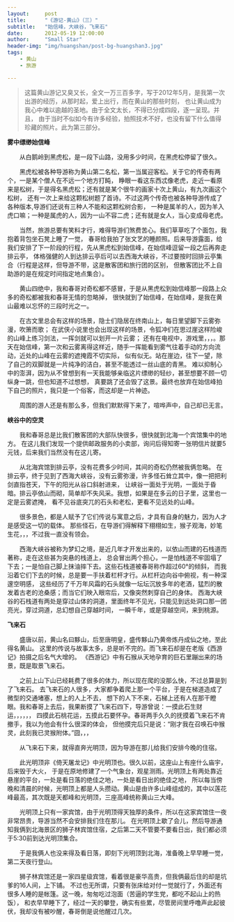 ```yaml
---
layout:     post
title:      "《游记-黄山》（三）"
subtitle:   "始信峰，大峡谷，飞来石"
date:       2012-05-19 12:00:00
author:     "Small Star"
header-img: "img/huangshan/post-bg-huangshan3.jpg"
tags:
    - 黄山
	- 旅游

---
```


>这篇黄山游记又臭又长，全文一万三百多字，写于2012年5月，是我第一次出游的经历，从那时起，爱上出行，而在黄山的那些时刻，
也让黄山成为我心中难以逾越的圣地。由于全文太长，不得已分成四段，逐一呈现。并且，
由于当时不似如今有许多经验，拍照技术不好，也没有留下什么值得珍藏的照片。此为第三部分。

<strong>雾中缥缈始信峰</strong>

　　从白鹅岭到黑虎松，是一段下山路，没用多少时间，在黑虎松停留了很久。

　　黑虎松被各种导游称为黄山第二名松，第一当属迎客松。关于它的传奇有两个，一是某个僧人在不远一个地方打盹，
睁眼一看这东西忒像老虎，走近一看原来是松树，于是得名黑虎松；还有就是某个很牛的画家十次上黄山，有九次画这个松树，
还有一次上来给这颗松树题了首诗。不过这两个传奇也被各种导游传成了各种版本,导游们还说有三种人不能和这颗松树合影，
一种是属羊的人，因为羊入虎口嘛；一种是属虎的人，因为一山不容二虎；还有就是女人，当心变成母老虎。

　　当然，旅游总要有笑料才行，难得导游们煞费苦心。我们草草吃了个面包，我抱着背包坐石凳上睡了一觉，
春哥给我拍了张文艺的睡颜照。后来导游露面，给我们安排了下一阶段的行程，先从黑虎松到始信峰，在始信峰逗留一段之后再奔走排云亭，
体格强健的人到达排云亭后可以去西海大峡谷，不过要按时回排云亭集合（行程是这样，但导游不带，这是散客团和旅行团的区别，
但散客团比不上自助游的是在规定时间指定地点集合）。

　　黄山四绝中，我和春哥对奇松都不感冒，于是从黑虎松到始信峰那一段路上众多的奇松都被我和春哥无情的忽略掉，
很快就到了始信峰，在始信峰，是我在黄山最难以忘怀的三段时光之一。

　　在古文里总会有这样的场景，隐士们隐居在终南山上，每日里望脚下云雾弥漫，吹箫而歌；
在武侠小说里也会出现这样的场景，令狐冲们在思过崖这样险峻的山峰上练习剑法，一挥剑就可以划开一片云雾；
还有在电视中，游戏里，，，。那天在始信峰，第一次和云雾离得这样近，随手一挥能看到雾气往着手动的方向流动，近处的山峰在云雾的遮掩霞不切实际，
似有似无。站在崖边，往下一望，除了自己的双脚就是一片纯净的洁白，甚至不能透过一丝山底的青黑。
难以抑制心中的澎湃，因为从不曾想到有一天我能够亲临这片缥缈的轻纱，甚至想要不顾一切纵身一跳，但也知道不过想想，
真要跳了还会毁了这景。最终也放弃在始信峰拍下自己的照片，我只是一个俗客，而这却是一片神迹。

　　周围的游人还是有那么多，但我们默默得下来了，喧哗声中，自己却已无言。

<strong>峡谷中的空灵</strong>

　　我和春哥总是比我们散客团的大部队快很多，很快就到北海一个宾馆集中的地方。
在这儿我们发现一个提供邮政服务的小卖部，询问后得知寄一张明信片就要5元钱，后来我们当然没有在这儿寄。

　　从北海宾馆到排云亭，没有花费多少时间，其间的奇松仍然被我俩忽略。
在排云亭，终于见到了西海大峡谷，没有云雾弥漫，许多怪石耸立其中，像一把把利剑直指苍天，下午的阳光从谷口斜射进来，
让峡谷一面处于光明，一面处于昏暗。排云亭依山而砌，简单却不失风采。我想，如果是在多云的日子里，这里也一定是云雾遮掩，
看不见谷底突兀的石头和老松，更看不见远处的山峰。

　　很多景色，都是人赋予了它们传说与寓意之后，才具有自身的魅力，因为人才是感受这一切的载体。
那些怪石，在导游们得解释下栩栩如生，猴子观海，妙笔生花，，，不过我一直没有领会。

　　西海大峡谷被称为梦幻之境，是近几年才开发出来的，以依山而建的石栈道而著称，走在这些甚为突悬的栈道上，
总会冒出两个担心，一是怕栈道不牢固塌了下去；一是怕自己脚上抹油摔下去。这些石栈道被春哥称作超过60°的倾斜，
而我沿着它们下去的时候，总是要一手扶着栏杆才行。从栏杆边向谷中俯视，有一种深邃空明感，
这些经历了千万年风霜的石头就像一坛坛沉放多年的老酒，猛烈的散发着古老的沧桑感；而当它们映入眼帘后，又像突然刺穿自己的身体。
西海大峡谷的石栈道有两处是穿过山体的洞道，里面终年不见光，只能见到远处洞口那一团亮光，穿过洞道，总幻想自己穿越时间，
一瞬千年，或是穿越空间，来到桃源。

<strong>飞来石</strong>

　　盛唐以前，黄山名曰黟山，后至唐明皇，盛传黟山乃黄帝炼丹成仙之地，至此得名黄山。
这里的传说与故事太多，总是听不完的。而飞来石却是在老版《西游记》拍摄之后名气大增的。
《西游记》中有石猴从天地孕育的巨石里蹦出来的场景，既是取景飞来石。

　　之前上山下山已经耗费了很多的体力，所以现在爬的没那么快，不过总算是到了飞来石。
去飞来石的人很多，大家都争着爬上那一个平台，于是在梯道造成了微型的交通堵塞，想上的人上不去，
想下的人下不来，石梯上还有人在那干瞪眼。我和春哥上去后，我果断摸了飞来石四下，导游曾说：一摸此石生财运，，，，，，
四摸此石桃花运，五摸此石要怀孕。春哥两手久久的抚摸着飞来石不肯撤手，我以为他会有什么很深的体会，
但他摸完后只是说：“刚才我在召唤石中猴灵，此刻我已灵猴附体。”囧，，，

　　从飞来石下来，就得直奔光明顶，因为导游在那儿给我们安排今晚的住宿。

　　此光明顶非《倚天屠龙记》中光明顶也。很久以前，这座山上有座什么庙宇，后来毁于大火，
于是在原地修建了一个气象台，观星测雨。光明顶上有两处靠近悬崖的平台，一处是看日落的绝佳之地，一处是看日出的绝佳之地，
所以每当傍晚和清晨的时候，光明顶上都是人头攒动。黄山是由许多山峰组成的，其中以莲花峰最高，其次既是天都峰和光明顶，三座高峰统称黄山三大峰。

　　光明顶上只有一家宾馆，由于光明顶得天独厚的条件，所以在这家宾馆住一夜非常昂贵，导游当然不会安排我们住在那儿。
在光明顶上歇了会儿，然后导游通知我俩到北海景区的狮子林宾馆住宿，之后第二天不管要不要看日出，我们都必须于5:30前到达光明顶集合。

　　于是我俩人也没来得及看日落，即刻下光明顶到北海，准备晚上早早睡一觉，第二天夜行登山。

　　狮子林宾馆还是一家四星级宾馆，看着很是豪华高贵，但我俩最后住的却是坑爹的16人间，上下铺。
不过也无所谓，只要有张床给对付一觉就行了，外面还有很多人睡的是帐篷。这一晚，匆匆吃过泡面（苦逼的学生党，都吃不起山上的热饭），
和衣早早睡下了，经过一天的攀登，确实有些累，尽管房间里呼噜声此起彼伏，我却没有被吵醒，春哥倒是说他醒过几次。

